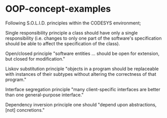 # OOP-concept-examples

Following S.O.L.I.D. principles within the CODESYS environment;

Single responsibility principle
    a class should have only a single responsibility (i.e. changes to only one part of the software's specification should be able      to affect the specification of the class).
    
Open/closed principle
    "software entities … should be open for extension, but closed for modification."
    
Liskov substitution principle
    "objects in a program should be replaceable with instances of their subtypes without altering the correctness of that program."
    
Interface segregation principle
    "many client-specific interfaces are better than one general-purpose interface."
    
Dependency inversion principle
    one should "depend upon abstractions, [not] concretions."
